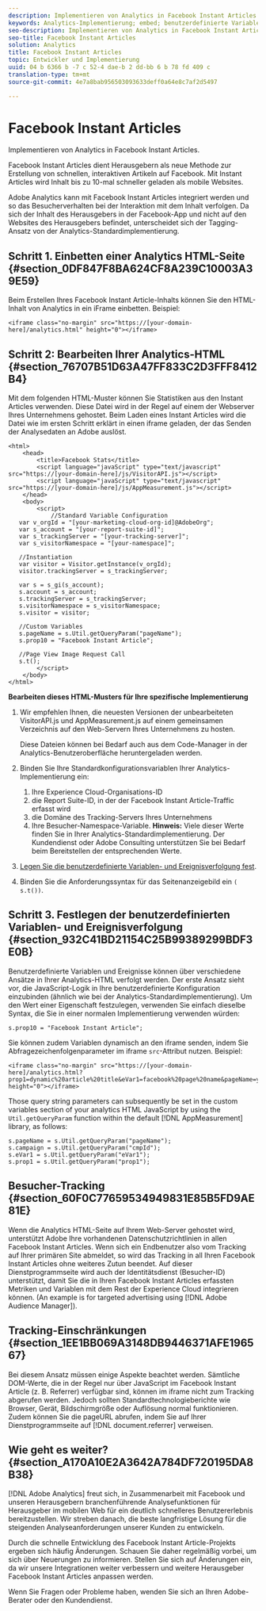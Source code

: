 ```yaml
---
description: Implementieren von Analytics in Facebook Instant Articles.
keywords: Analytics-Implementierung; embed; benutzerdefinierte Variable; benutzerdefiniertes Ereignis; Besucherverfolgung; tracking; Einschränkungen
seo-description: Implementieren von Analytics in Facebook Instant Articles.
seo-title: Facebook Instant Articles
solution: Analytics
title: Facebook Instant Articles
topic: Entwickler und Implementierung
uuid: 04 b 6366 b -7 c 52-4 dae-b 2 dd-bb 6 b 78 fd 409 c
translation-type: tm+mt
source-git-commit: 4e7a8bab956503093633deff0a64e8c7af2d5497

---
```



# Facebook Instant Articles

Implementieren von Analytics in Facebook Instant Articles.

Facebook Instant Articles dient Herausgebern als neue Methode zur Erstellung von schnellen, interaktiven Artikeln auf Facebook. Mit Instant Articles wird Inhalt bis zu 10-mal schneller geladen als mobile Websites.

Adobe Analytics kann mit Facebook Instant Articles integriert werden und so das Besucherverhalten bei der Interaktion mit dem Inhalt verfolgen. Da sich der Inhalt des Herausgebers in der Facebook-App und nicht auf den Websites des Herausgebers befindet, unterscheidet sich der Tagging-Ansatz von der Analytics-Standardimplementierung.

## Schritt 1. Einbetten einer Analytics HTML-Seite {#section_0DF847F8BA624CF8A239C10003A39E59}

Beim Erstellen Ihres Facebook Instant Article-Inhalts können Sie den HTML-Inhalt von Analytics in ein iFrame einbetten. Beispiel:

```
<iframe class="no-margin" src="https://[your-domain-here]/analytics.html" height="0"></iframe>
```

## Schritt 2: Bearbeiten Ihrer Analytics-HTML {#section_76707B51D63A47FF833C2D3FFF8412B4}

Mit dem folgenden HTML-Muster können Sie Statistiken aus den Instant Articles verwenden. Diese Datei wird in der Regel auf einem der Webserver Ihres Unternehmens gehostet. Beim Laden eines Instant Articles wird die Datei wie im ersten Schritt erklärt in einen iframe geladen, der das Senden der Analysedaten an Adobe auslöst.

```
<html> 
    <head> 
        <title>Facebook Stats</title> 
        <script language="javaScript" type="text/javascript" src="https://[your-domain-here]/js/VisitorAPI.js"></script> 
        <script language="javaScript" type="text/javascript" src="https://[your-domain-here]/js/AppMeasurement.js"></script> 
    </head> 
    <body> 
        <script> 
            //Standard Variable Configuration 
   var v_orgId = "[your-marketing-cloud-org-id]@AdobeOrg"; 
   var s_account = "[your-report-suite-id]"; 
   var s_trackingServer = "[your-tracking-server]"; 
   var s_visitorNamespace = "[your-namespace]"; 
     
   //Instantiation 
   var visitor = Visitor.getInstance(v_orgId); 
   visitor.trackingServer = s_trackingServer; 
     
   var s = s_gi(s_account); 
   s.account = s_account; 
   s.trackingServer = s_trackingServer; 
   s.visitorNamespace = s_visitorNamespace; 
   s.visitor = visitor; 
     
   //Custom Variables 
   s.pageName = s.Util.getQueryParam("pageName"); 
   s.prop10 = "Facebook Instant Article"; 
       
   //Page View Image Request Call 
   s.t(); 
        </script> 
    </body> 
</html> 
```

**Bearbeiten dieses HTML-Musters für Ihre spezifische Implementierung**

1. Wir empfehlen Ihnen, die neuesten Versionen der unbearbeiteten VisitorAPI.js und AppMeasurement.js auf einem gemeinsamen Verzeichnis auf den Web-Servern Ihres Unternehmens zu hosten.

   Diese Dateien können bei Bedarf auch aus dem Code-Manager in der Analytics-Benutzeroberfläche heruntergeladen werden.

1. Binden Sie Ihre Standardkonfigurationsvariablen Ihrer Analytics-Implementierung ein:

   1. Ihre Experience Cloud-Organisations-ID
   1. die Report Suite-ID, in der der Facebook Instant Article-Traffic erfasst wird
   1. die Domäne des Tracking-Servers Ihres Unternehmens
   1. Ihre Besucher-Namespace-Variable. **Hinweis:** Viele dieser Werte finden Sie in Ihrer Analytics-Standardimplementierung. Der Kundendienst oder Adobe Consulting unterstützen Sie bei Bedarf beim Bereitstellen der entsprechenden Werte.

1. [Legen Sie die benutzerdefinierte Variablen- und Ereignisverfolgung fest](../../implement/js-implementation/analytics-facebook-instant-articles.md#section_932C41BD21154C25B99389299BDF3E0B).
1. Binden Sie die Anforderungssyntax für das Seitenanzeigebild ein `( s.t())`.

## Schritt 3. Festlegen der benutzerdefinierten Variablen- und Ereignisverfolgung {#section_932C41BD21154C25B99389299BDF3E0B}

Benutzerdefinierte Variablen und Ereignisse können über verschiedene Ansätze in Ihrer Analytics-HTML verfolgt werden. Der erste Ansatz sieht vor, die JavaScript-Logik in Ihre benutzerdefinierte Konfiguration einzubinden (ähnlich wie bei der Analytics-Standardimplementierung). Um den Wert einer Eigenschaft festzulegen, verwenden Sie einfach dieselbe Syntax, die Sie in einer normalen Implementierung verwenden würden:

```
s.prop10 = "Facebook Instant Article";
```

Sie können zudem Variablen dynamisch an den iframe senden, indem Sie Abfragezeichenfolgenparameter im iframe `src`-Attribut nutzen. Beispiel:

```
<iframe class="no-margin" src="https://[your-domain-here]/analytics.html?prop1=dynamic%20article%20title&eVar1=facebook%20page%20name&pageName=your%20page%20name%20here&cmpId=your%20campaignID%20here" height="0"></iframe>
```

Those query string parameters can subsequently be set in the custom variables section of your analytics HTML JavaScript by using the `Util.getQueryParam` function within the default [!DNL AppMeasurement] library, as follows:

```
s.pageName = s.Util.getQueryParam("pageName"); 
s.campaign = s.Util.getQueryParam("cmpId"); 
s.eVar1 = s.Util.getQueryParam("eVar1"); 
s.prop1 = s.Util.getQueryParam("prop1"); 
```

## Besucher-Tracking {#section_60F0C77659534949831E85B5FD9AE81E}

Wenn die Analytics HTML-Seite auf Ihrem Web-Server gehostet wird, unterstützt Adobe Ihre vorhandenen Datenschutzrichtlinien in allen Facebook Instant Articles. Wenn sich ein Endbenutzer also vom Tracking auf Ihrer primären Site abmeldet, so wird das Tracking in all Ihren Facebook Instant Articles ohne weiteres Zutun beendet. Auf dieser Dienstprogrammseite wird auch der Identitätsdienst (Besucher-ID) unterstützt, damit Sie die in Ihren Facebook Instant Articles erfassten Metriken und Variablen mit dem Rest der Experience Cloud integrieren können. (An example is for targeted advertising using [!DNL Adobe Audience Manager]).

## Tracking-Einschränkungen {#section_1EE1BB069A3148DB9446371AFE196567}

Bei diesem Ansatz müssen einige Aspekte beachtet werden. Sämtliche DOM-Werte, die in der Regel nur über JavaScript im Facebook Instant Article (z. B. Referrer) verfügbar sind, können im iframe nicht zum Tracking abgerufen werden. Jedoch sollten Standardtechnologieberichte wie Browser, Gerät, Bildschirmgröße oder Auflösung normal funktionieren. Zudem können Sie die pageURL abrufen, indem Sie auf Ihrer Dienstprogrammseite auf [!DNL document.referrer] verweisen.

## Wie geht es weiter? {#section_A170A10E2A3642A784DF720195DA8B38}

[!DNL Adobe Analytics] freut sich, in Zusammenarbeit mit Facebook und unseren Herausgebern branchenführende Analysefunktionen für Herausgeber im mobilen Web für ein deutlich schnelleres Benutzererlebnis bereitzustellen. Wir streben danach, die beste langfristige Lösung für die steigenden Analyseanforderungen unserer Kunden zu entwickeln.

Durch die schnelle Entwicklung des Facebook Instant Article-Projekts ergeben sich häufig Änderungen. Schauen Sie daher regelmäßig vorbei, um sich über Neuerungen zu informieren. Stellen Sie sich auf Änderungen ein, da wir unsere Integrationen weiter verbessern und weitere Herausgeber Facebook Instant Articles anpassen werden. 

Wenn Sie Fragen oder Probleme haben, wenden Sie sich an Ihren Adobe-Berater oder den Kundendienst.
